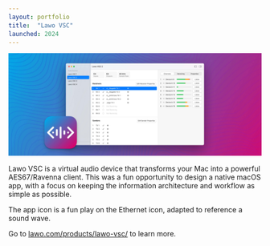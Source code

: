 ```yaml
---
layout: portfolio
title:  "Lawo VSC"
launched: 2024
---
```


<div class="post-image"><img src="/assets/images/portfolio/lawo-vsc/hero.jpg"></div>

Lawo VSC is a virtual audio device that transforms your Mac into a powerful AES67/Ravenna client. This was a fun opportunity to design a native macOS app, with a focus on keeping the information architecture and workflow as simple as possible. 

The app icon is a fun play on the Ethernet icon, adapted to reference a sound wave.

Go to [lawo.com/products/lawo-vsc/](https://lawo.com/products/lawo-vsc/) to learn more.